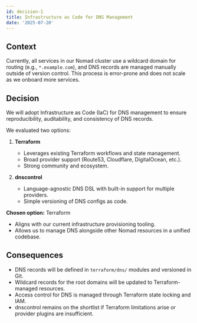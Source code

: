 ```yaml
---
id: decision-1
title: Infrastructure as Code for DNS Management
date: '2025-07-20'
---
```


## Context
Currently, all services in our Nomad cluster use a wildcard domain for routing (e.g., `*.example.com`), and DNS records are managed manually outside of version control. This process is error-prone and does not scale as we onboard more services.

## Decision
We will adopt Infrastructure as Code (IaC) for DNS management to ensure reproducibility, auditability, and consistency of DNS records.

We evaluated two options:

1. **Terraform**
   - Leverages existing Terraform workflows and state management.
   - Broad provider support (Route53, Cloudflare, DigitalOcean, etc.).
   - Strong community and ecosystem.

2. **dnscontrol**
   - Language-agnostic DNS DSL with built-in support for multiple providers.
   - Simple versioning of DNS configs as code.

**Chosen option:** Terraform
- Aligns with our current infrastructure provisioning tooling.
- Allows us to manage DNS alongside other Nomad resources in a unified codebase.

## Consequences
- DNS records will be defined in `terraform/dns/` modules and versioned in Git.
- Wildcard records for the root domains will be updated to Terraform-managed resources.
- Access control for DNS is managed through Terraform state locking and IAM.
- dnscontrol remains on the shortlist if Terraform limitations arise or provider plugins are insufficient.
